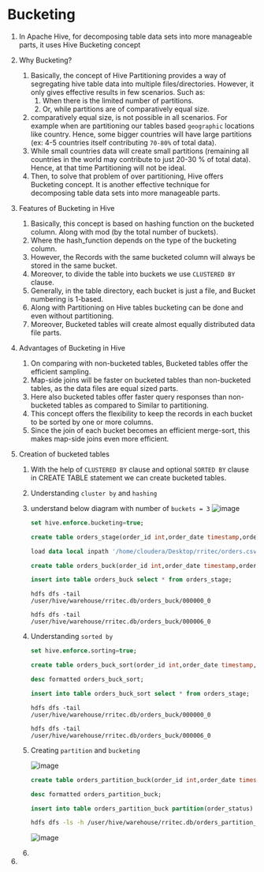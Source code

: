 # Bucketing
1. In Apache Hive, for decomposing table data sets into more manageable parts, it uses Hive Bucketing concept
2. Why Bucketing?
    1. Basically, the concept of Hive Partitioning provides a way of segregating hive table data into multiple files/directories. However, it only gives effective results in few scenarios. Such as:
        1. When there is the limited number of partitions.
        2. Or, while partitions are of comparatively equal size.
    2. comparatively equal size, is not possible in all scenarios. For example when are partitioning our tables based `geographic` locations like country. Hence, some bigger countries will have large partitions (ex: 4-5 countries itself contributing `70-80%` of total data).
    3. While small countries data will create small partitions (remaining all countries in the world may contribute to just 20-30 % of total data). Hence, at that time Partitioning will not be ideal.
    4. Then, to solve that problem of over partitioning, Hive offers Bucketing concept. It is another effective technique for decomposing table data sets into more manageable parts.
3. Features of Bucketing in Hive
    1. Basically, this concept is based on hashing function on the bucketed column. Along with mod (by the total number of buckets).
    2. Where the hash_function depends on the type of the bucketing column.
    3. However, the Records with the same bucketed column will always be stored in the same bucket.
    4. Moreover,  to divide the table into buckets we use `CLUSTERED BY` clause.
    5. Generally, in the table directory, each bucket is just a file, and Bucket numbering is 1-based.
    6. Along with Partitioning on Hive tables bucketing can be done and even without partitioning.
    7. Moreover, Bucketed tables will create almost equally distributed data file parts.
4. Advantages of Bucketing in Hive
    1. On comparing with non-bucketed tables, Bucketed tables offer the efficient sampling.
    2. Map-side joins will be faster on bucketed tables than non-bucketed tables, as the data files are equal sized parts.
    3. Here also bucketed tables offer faster query responses than non-bucketed tables as compared to  Similar to partitioning.
    4. This concept offers the flexibility to keep the records in each bucket to be sorted by one or more columns.
    5. Since the join of each bucket becomes an efficient merge-sort, this makes map-side joins even more efficient.
5. Creation of bucketed tables
    1. With the help of `CLUSTERED BY` clause and optional `SORTED BY` clause in CREATE TABLE statement we can create bucketed tables.
    2. Understanding `cluster by` and `hashing`
    3. understand below diagram with number of `buckets = 3`
        ![image](https://user-images.githubusercontent.com/20516321/216627516-90d8d264-3a75-425a-bb86-0cac3662e99d.png)

        ``` sql
        set hive.enforce.bucketing=true;
        ```
        ``` sql
        create table orders_stage(order_id int,order_date timestamp,order_customer_id int,order_status string) row format delimited fields terminated by ',' tblproperties("skip.header.line.count"="1");
        ```
        ``` sql
        load data local inpath '/home/cloudera/Desktop/rritec/orders.csv' into table orders_stage;
        ```
        ``` sql
        create table orders_buck(order_id int,order_date timestamp,order_customer_id int,order_status string) clustered by (order_id) into 8 buckets row format delimited fields terminated by ',' tblproperties("skip.header.line.count"="1");
        ```
        ``` sql
        insert into table orders_buck select * from orders_stage;
        ```
        ``` shell
        hdfs dfs -tail /user/hive/warehouse/rritec.db/orders_buck/000000_0
        ```
        ``` shell
        hdfs dfs -tail /user/hive/warehouse/rritec.db/orders_buck/000006_0
        ```       
        
    3. Understanding `sorted by`
        ``` sql
        set hive.enforce.sorting=true;
        ```
        ``` sql
        create table orders_buck_sort(order_id int,order_date timestamp,order_customer_id int,order_status string) clustered by (order_id) sorted by (order_id) into 8 buckets row format delimited fields terminated by ',' tblproperties("skip.header.line.count"="1");
        ```
        ``` sql
        desc formatted orders_buck_sort;
        ```
        ``` sql
        insert into table orders_buck_sort select * from orders_stage;
        ```
        ``` shell
        hdfs dfs -tail /user/hive/warehouse/rritec.db/orders_buck/000000_0
        ```
        ``` shell
        hdfs dfs -tail /user/hive/warehouse/rritec.db/orders_buck/000006_0
        ```         
        
        
    4.  Creating `partition` and `bucketing`

        ![image](https://user-images.githubusercontent.com/20516321/216627245-bfa4b21d-a680-4954-b017-8a53045f4812.png)

        ``` sql
        create table orders_partition_buck(order_id int,order_date timestamp,order_customer_id int) partitioned by (order_status string) clustered by (order_id) into 8 buckets row format delimited fields terminated by ',' tblproperties("skip.header.line.count"="1");
        ```
        ``` sql
        desc formatted orders_partition_buck;
        ```
        ``` sql
        insert into table orders_partition_buck partition(order_status) select * from orders_stage;
        ``` 
        ``` bash
        hdfs dfs -ls -h /user/hive/warehouse/rritec.db/orders_partition_buck/order_status=CANCELED
        ```
        ![image](https://user-images.githubusercontent.com/20516321/216626674-a0a4c49d-3264-449c-8bbf-2f5ef717edf6.png)

       
    5.  
    
6. 
